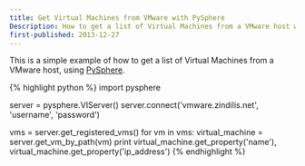 ```yaml
---
title: Get Virtual Machines from VMware with PySphere
Description: How to get a list of Virtual Machines from a VMware host with PySphere
first-published: 2013-12-27
---
```


This is a simple example of how to get a list of Virtual Machines from 
a VMware host, using [PySphere](/posts/pysphere/).

{% highlight python %}
import pysphere

server = pysphere.VIServer()
server.connect('vmware.zindilis.net', 'username', 'password')

vms = server.get_registered_vms()
for vm in vms:
	virtual_machine = server.get_vm_by_path(vm)
	print virtual_machine.get_property('name'), virtual_machine.get_property('ip_address')
{% endhighlight %}
